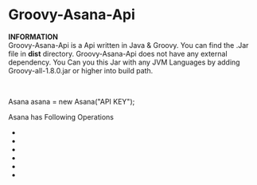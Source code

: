 Groovy-Asana-Api
================
<b>INFORMATION</b><br/>
Groovy-Asana-Api is a  Api written in  Java & Groovy. You can find the .Jar file in <b>dist</b> directory. Groovy-Asana-Api does not have any external dependency.
You Can you this Jar with any JVM Languages by adding  Groovy-all-1.8.0.jar or higher into build path.

<b><Usage></b><br/>

Asana asana = new Asana("API KEY");

Asana has Following Operations</br>
<ul>
<li> </li>
<li> </li>
<li> </li>
<li> </li>
<li> </li>
<li> </li>
</ul>
